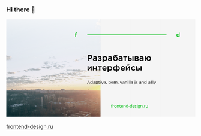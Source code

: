 ### Hi there 👋

![Разработчик интерфесов](hero.png)

[frontend-design.ru](https://frontend-design.ru/)
